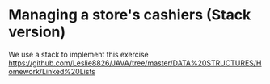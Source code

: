 # Managing a store's cashiers (Stack version)
We use a stack to implement this exercise https://github.com/Leslie8826/JAVA/tree/master/DATA%20STRUCTURES/Homework/Linked%20Lists
